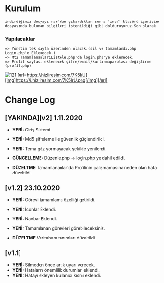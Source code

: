 ﻿# Kurulum

```txt
indirdiğiniz dosyayı rar'dan çıkardıktan sonra 'inc/' klasörü içerisindeki 'baglanti.php' 
dosyasında bulunan bilgileri istenildiği gibi dolduruyoruz.Son olarak 'veriTabanı.sql' dosyamızı veritabanımıza okutuyoruz.
```

### Yapılacaklar

	=> Yönetim tek sayfa üzerinden olacak.(sil ve tamamlandı.php Login.php'e Eklenecek.)
	=> Mt2 TamamlananlarıListele.php'da login.php'ye eklenecek.
	=> Profil sayfası eklenecek şifre/email/kurtarmaparolası değiştirme	(profil.php)
![121](https://hizliresim.com/7K5IrU)
[url=https://hizliresim.com/7K5IrU][img]https://i.hizliresim.com/7K5IrU.png[/img][/url]
# Change Log

## [YAKINDA][v2] 1.11.2020
- <b>YENİ:</b> Giriş Sistemi
- <b>YENİ:</b> Md5 şifreleme ile güvenlik güçlendirildi.
- <b>YENI:</b> Tema göz yormayacak şekilde yenilendi.

- <b>GÜNCELLEME:</b> Düzenle.php -> login.php ye dahil edildi.

- <b>DÜZELTME</b> Tamamlananlar'da Profilinin çalışmamasına neden olan hata düzeltildi.

## [v1.2] 23.10.2020
- <b>YENİ:</b> Görevi tamamlama özelliği getirildi.
- <b>YENİ:</b> İconlar Eklendi.
- <b>YENİ:</b> Navbar Eklendi.
- <b>YENİ:</b> Tamamlanan görevleri görebileceksiniz.

- <b>DÜZELTME</b> Veritabanı tanımları düzeltildi.

## [v1.1]
- <b>YENİ:</b> Silmeden önce artık uyarı verecek.
- <b>YENİ:</b> Hataların önemlilik durumları eklendi.
- <b>YENİ:</b> Hatayı ekleyen kullanıcı kısmı eklendi.
